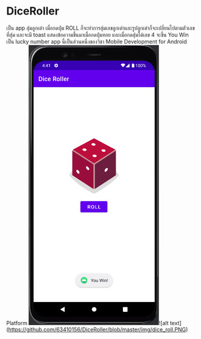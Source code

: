 # DiceRoller
เป็น app สุ่มลูกเต๋า เมื่อกดปุ่ม ROLL ก็จะทำการสุ่มเลขลูกเต๋าและรูปลูกเต๋าก็จะเปลี่ยนไปตามตัวเลขที่สุ่ม และจะมี toast แสดงข้อความขึ้นมาเมื่อกดปุ่มทอย และเมื่อกดสุ่มได้เลข 4 จะขึ้น You Win เป็น lucky number 
app นี้เป็นส่วนหนึ่งของวิชา Mobile Development for Android Platform
![alt text](https://github.com/63410156/DiceRoller/blob/master/img/dice_win.PNG)![alt text]  (https://github.com/63410156/DiceRoller/blob/master/img/dice_roll.PNG)
